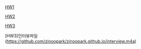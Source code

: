 
[HW1](https://zinoopark.github.io/[HCI]hw1.hwp)


[HW2](https://zinoopark.github.io/[HCI]hw2_2016320271_박진우.hwp)



[HW3](https://zinoopark.github.io/[hci]2016320271박진우hw3-1.docx)


[HW3]인터뷰파일(https://github.com/zinoopark/zinoopark.github.io/interview.m4a)
